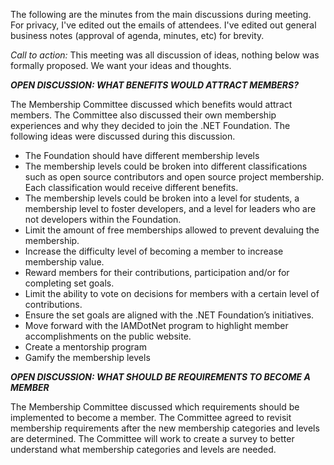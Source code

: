 The following are the minutes from the main discussions during meeting. For privacy, I've edited out the emails of attendees. I've edited out general business notes (approval of agenda, minutes, etc) for brevity.

*Call to action:* This meeting was all discussion of ideas, nothing below was formally proposed. We want your ideas and thoughts.

***OPEN DISCUSSION: WHAT BENEFITS WOULD ATTRACT MEMBERS?***

The Membership Committee discussed which benefits would attract members. The Committee also discussed their own membership experiences and why they decided to join the .NET Foundation. The following ideas were discussed during this discussion.

- The Foundation should have different membership levels
- The membership levels could be broken into different classifications such as open source contributors and open source project membership. Each classification would receive different benefits.
- The membership levels could be broken into a level for students, a membership level to foster developers, and a level for leaders who are not developers within the Foundation.
- Limit the amount of free memberships allowed to prevent devaluing the membership. 
- Increase the difficulty level of becoming a member to increase membership value.
- Reward members for their contributions, participation and/or for completing set goals. 
- Limit the ability to vote on decisions for members with a certain level of contributions. 
- Ensure the set goals are aligned with the .NET Foundation’s initiatives. 
- Move forward with the IAMDotNet program to highlight member accomplishments on the public website. 
- Create a mentorship program
- Gamify the membership levels

***OPEN DISCUSSION: WHAT SHOULD BE REQUIREMENTS TO BECOME A MEMBER***

The Membership Committee discussed which requirements should be implemented to become a member. The Committee agreed to revisit membership requirements after the new membership categories and levels are determined. The Committee will work to create a survey to better understand what membership categories and levels are needed. 

